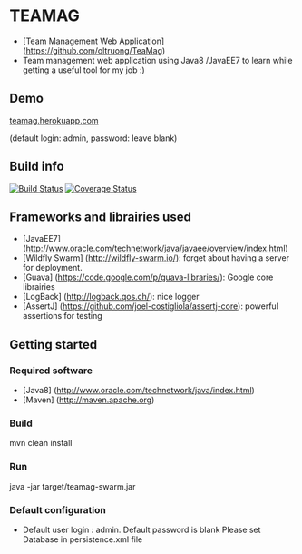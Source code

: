 # TEAMAG
* [Team Management Web Application] (https://github.com/oltruong/TeaMag)
* Team management web application using Java8 /JavaEE7 to learn while getting a useful tool for my job :)

## Demo
[teamag.herokuapp.com](teamag.herokuapp.com)

(default login: admin, password: leave blank)



## Build info
[![Build Status](https://travis-ci.org/oltruong/teamag.svg?branch=master)](https://travis-ci.org/oltruong/teamag)
[![Coverage Status](https://coveralls.io/repos/github/oltruong/teamag/badge.svg?branch=master)](https://coveralls.io/github/oltruong/teamag?branch=master)

## Frameworks and librairies used

* [JavaEE7] (http://www.oracle.com/technetwork/java/javaee/overview/index.html)
* [Wildfly Swarm] (http://wildfly-swarm.io/): forget about having a server for deployment.
* [Guava] (https://code.google.com/p/guava-libraries/): Google core librairies
* [LogBack] (http://logback.qos.ch/): nice logger
* [AssertJ] (https://github.com/joel-costigliola/assertj-core): powerful assertions for testing


## Getting started

### Required software

* [Java8] (http://www.oracle.com/technetwork/java/index.html)
* [Maven] (http://maven.apache.org)

### Build

mvn clean install

### Run

java -jar target/teamag-swarm.jar

### Default configuration
* Default user login : admin. Default password is blank
Please set Database in persistence.xml file
